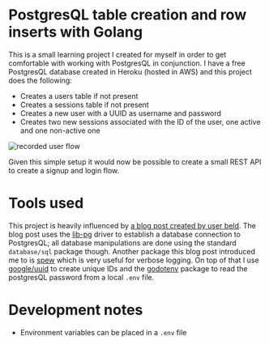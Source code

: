 PostgresQL table creation and row inserts with Golang
=====================================================

This is a small learning project I created for myself in order to get comfortable with working with PostgresQL in conjunction. I have a free PostgresQL database created in Heroku (hosted in AWS) and this project does the following:

- Creates a users table if not present
- Creates a sessions table if not present
- Creates a new user with a UUID as username and password
- Creates two new sessions associated with the ID of the user, one active and one non-active one

![recorded user flow](http://g.recordit.co/3fsUhhlbVL.gif)

Given this simple setup it would now be possible to create a small REST API to create a signup and login flow.

# Tools used

This project is heavily influenced by [a blog post created by user beld](https://medium.com/@beld_pro/postgres-with-golang-3b788d86f2ef). The blog post uses the [lib-pg](https://pkg.go.dev/github.com/lib/pq@v1.9.0) driver to establish a database connection to PostgresQL; all database manipulations are done using the standard `database/sql` package though. Another package this blog post introduced me to is [spew](https://pkg.go.dev/github.com/davecgh/go-spew@v1.1.1/spew) which is very useful for verbose logging. On top of that I use [google/uuid](https://pkg.go.dev/github.com/google/uuid@v1.2.0) to create unique IDs and the [godotenv](https://pkg.go.dev/github.com/joho/godotenv@v1.3.0) package to read the postgresQL password from a local `.env` file.

# Development notes
- Environment variables can be placed in a `.env` file